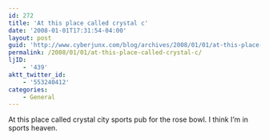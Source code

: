 ```yaml
---
id: 272
title: 'At this place called crystal c'
date: '2008-01-01T17:31:54-04:00'
layout: post
guid: 'http://www.cyberjunx.com/blog/archives/2008/01/01/at-this-place-called-crystal-c/'
permalink: /2008/01/01/at-this-place-called-crystal-c/
ljID:
    - '439'
aktt_twitter_id:
    - '553240412'
categories:
    - General
---
```


At this place called crystal city sports pub for the rose bowl. I think I’m in sports heaven.